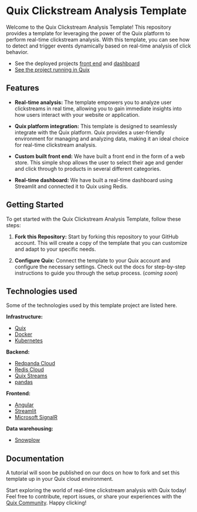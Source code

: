 # Quix Clickstream Analysis Template

Welcome to the Quix Clickstream Analysis Template! This repository provides a template for leveraging the power of the Quix platform to perform real-time clickstream analysis. With this template, you can see how to detect and trigger events dynamically based on real-time analysis of click behavior.

 - See the deployed projects [front end](https://demo-webshop-frontend-demo-clickstreamanalysis-prod.deployments.quix.io) and [dashboard](https://streamlit-dashboard-demo-clickstreamanalysis-prod.deployments.quix.io/?_ga=2.101880327.729325520.1700470040-1544698923.1686060578)
 - [See the project running in Quix](https://portal.platform.quix.io/?token=pat-b88b3caf912641a1b0fa8b47b262868b)

## Features

- **Real-time analysis:** The template empowers you to analyze user clickstreams in real time, allowing you to gain immediate insights into how users interact with your website or application.

- **Quix platform integration:** This template is designed to seamlessly integrate with the Quix platform. Quix provides a user-friendly environment for managing and analyzing data, making it an ideal choice for real-time clickstream analysis.

- **Custom built front end:** We have built a front end in the form of a web store. This simple shop allows the user to select their age and gender and click through to products in several different categories.

- **Real-time dashboard:** We have built a real-time dashboard using Streamlit and connected it to Quix using Redis.

## Getting Started

To get started with the Quix Clickstream Analysis Template, follow these steps:

1. **Fork this Repository:** Start by forking this repository to your GitHub account. This will create a copy of the template that you can customize and adapt to your specific needs.

2. **Configure Quix:** Connect the template to your Quix account and configure the necessary settings. Check out the docs for step-by-step instructions to guide you through the setup process. (*coming soon*)

## Technologies used

Some of the technologies used by this template project are listed here.

**Infrastructure:** 

* [Quix](https://quix.io/)
* [Docker](https://www.docker.com/)
* [Kubernetes](https://kubernetes.io/)

**Backend:** 

* [Redpanda Cloud](https://redpanda.com/redpanda-cloud)
* [Redis Cloud](https://redis.io/)
* [Quix Streams](https://github.com/quixio/quix-streams)
* [pandas](https://pandas.pydata.org/docs/reference/api/pandas.DataFrame.html)

**Frontend:**

* [Angular](https://angular.io/)
* [Streamlit](https://streamlit.io/)
* [Microsoft SignalR](https://learn.microsoft.com/en-us/aspnet/signalr/)

**Data warehousing:**

* [Snowplow](https://snowplow.io/)
  
## Documentation

A tutorial will soon be published on our docs on how to fork and set this template up in your Quix cloud environment.

Start exploring the world of real-time clickstream analysis with Quix today! Feel free to contribute, report issues, or share your experiences with the [Quix Community](https://join.slack.com/t/stream-processing/shared_invite/zt-26z0j0rmc-ErYLXaGVa4OaKGagznSjlw). Happy clicking!
